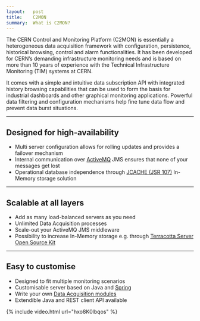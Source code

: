 ```yaml
---
layout:   post
title:    C2MON
summary:  What is C2MON?
---
```


The CERN Control and Monitoring Platform (C2MON) is essentially a heterogeneous data acquisition framework with configuration, persistence, historical browsing, control and alarm functionalities. It has been developed for CERN’s demanding infrastructure monitoring needs and is based on more than 10 years of experience with the Technical Infrastructure Monitoring (TIM) systems at CERN.

It comes with a simple and intuitive data subscription API with integrated history browsing capabilities that can be used to form the basis for industrial dashboards and other graphical monitoring applications. Powerful data filtering and configuration mechanisms help fine tune data flow and prevent data burst situations.

---

## Designed for high-availability

* Multi server configuration allows for rolling updates and provides a failover mechanism
* Internal communication over [ActiveMQ](http://activemq.apache.org/) JMS ensures that none of your messages get lost
* Operational database independence through [JCACHE (JSR 107)](https://jcp.org/en/jsr/detail?id=107) In-Memory storage solution

---

## Scalable at all layers

* Add as many load-balanced servers as you need
* Unlimited Data Acquisition processes
* Scale-out your ActiveMQ JMS middleware
* Possibility to increase In-Memory storage e.g. through [Terracotta Server Open Source Kit](http://www.terracotta.org/downloads/open-source/catalog)

---

## Easy to customise

* Designed to fit multiple monitoring scenarios
* Customisable server based on Java and [Spring](http://projects.spring.io/spring-framework/)
* Write your own [Data Acquisition modules](docs/user-guide/daq-api/daq-module-developer-guide.md)
* Extendible Java and REST client API available

{% include video.html url="hxo8K0lbqos" %}
